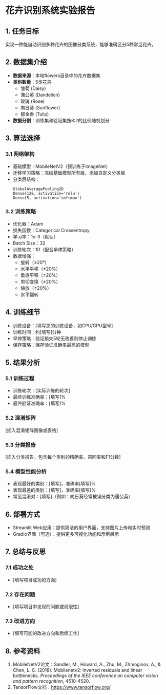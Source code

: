 # 花卉识别系统实验报告
<!-- 本文档用于记录花卉识别系统的实验过程、结果和分析，可根据实际训练结果填写 -->

## 1. 任务目标

实现一种能自动识别多种花卉的图像分类系统，能够准确区分5种常见花卉。

## 2. 数据集介绍

- **数据来源**：本地flowers目录中的花卉数据集
- **类别数量**：5类花卉
  - 雏菊 (Daisy)
  - 蒲公英 (Dandelion)
  - 玫瑰 (Rose)
  - 向日葵 (Sunflower)
  - 郁金香 (Tulip)
- **数据分割**：训练集和验证集按8:2的比例随机划分

## 3. 算法选择

### 3.1 网络架构
- 基础模型：MobileNetV2（预训练于ImageNet）
- 迁移学习策略：冻结基础模型所有层，添加自定义分类层
- 分类层结构：
  ```
  GlobalAveragePooling2D
  Dense(128, activation='relu')
  Dense(5, activation='softmax')
  ```

### 3.2 训练策略
- 优化器：Adam
- 损失函数：Categorical Crossentropy
- 学习率：1e-3（默认）
- Batch Size：32
- 训练轮次：10（配合早停策略）
- 数据增强：
  - 旋转（±20°）
  - 水平平移（±20%）
  - 垂直平移（±20%）
  - 剪切变换（±20%）
  - 缩放（±20%）
  - 水平翻转

## 4. 训练细节

- 训练设备：[填写您的训练设备，如CPU/GPU型号]
- 训练时间：约[填写]分钟
- 早停策略：验证损失5轮无改善则停止训练
- 保存策略：保存验证准确率最高的模型

## 5. 结果分析

### 5.1 训练过程
- 训练轮次：[实际训练的轮次]
- 最终训练准确率：[填写]%
- 最终验证准确率：[填写]%

### 5.2 混淆矩阵
[插入混淆矩阵图像或表格]

### 5.3 分类报告
[插入分类报告，包含每个类别的精确率、召回率和F1分数]

### 5.4 模型性能分析
- 表现最好的类别：[填写]，准确率[填写]%
- 表现最差的类别：[填写]，准确率[填写]%
- 常见混淆对：[填写]（例如：向日葵经常被误分类为蒲公英）

## 6. 部署方式

- Streamlit Web应用：提供简洁的用户界面，支持图片上传和实时预测
- Gradio界面（可选）：提供更多可视化功能和示例展示

## 7. 总结与反思

### 7.1 成功之处
- [填写项目成功的方面]

### 7.2 存在问题
- [填写项目中发现的问题或局限性]

### 7.3 改进方向
- [填写可能的改进方向和后续工作]

## 8. 参考资料

1. MobileNetV2论文：Sandler, M., Howard, A., Zhu, M., Zhmoginov, A., & Chen, L. C. (2018). Mobilenetv2: Inverted residuals and linear bottlenecks. *Proceedings of the IEEE conference on computer vision and pattern recognition*, 4510-4520.
2. TensorFlow文档：https://www.tensorflow.org/
 